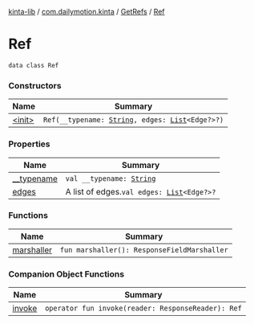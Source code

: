 [kinta-lib](../../../index.md) / [com.dailymotion.kinta](../../index.md) / [GetRefs](../index.md) / [Ref](./index.md)

# Ref

`data class Ref`

### Constructors

| Name | Summary |
|---|---|
| [&lt;init&gt;](-init-.md) | `Ref(__typename: `[`String`](https://kotlinlang.org/api/latest/jvm/stdlib/kotlin/-string/index.html)`, edges: `[`List`](https://kotlinlang.org/api/latest/jvm/stdlib/kotlin.collections/-list/index.html)`<Edge?>?)` |

### Properties

| Name | Summary |
|---|---|
| [__typename](__typename.md) | `val __typename: `[`String`](https://kotlinlang.org/api/latest/jvm/stdlib/kotlin/-string/index.html) |
| [edges](edges.md) | A list of edges.`val edges: `[`List`](https://kotlinlang.org/api/latest/jvm/stdlib/kotlin.collections/-list/index.html)`<Edge?>?` |

### Functions

| Name | Summary |
|---|---|
| [marshaller](marshaller.md) | `fun marshaller(): ResponseFieldMarshaller` |

### Companion Object Functions

| Name | Summary |
|---|---|
| [invoke](invoke.md) | `operator fun invoke(reader: ResponseReader): Ref` |
